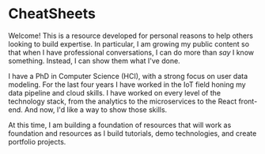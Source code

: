 # CheatSheets

Welcome!  This is a resource developed for personal reasons to help others looking to build expertise.  In particular, I am growing my public content so that when I have professional conversations, I can do more than *say* I know something.  Instead, I can show them what I've done. 

I have a PhD in Computer Science (HCI), with a strong focus on user data modeling.  For the last four years I have worked in the IoT field honing my data pipeline and cloud skills.  I have worked on every level of the technology stack, from the analytics to the microservices to the React front-end.  And now, I'd like a way to show those skills.  

At this time, I am building a foundation of resources that will work as foundation and resources as I build tutorials, demo technologies, and create portfolio projects.

